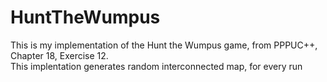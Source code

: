 # HuntTheWumpus

This is my implementation of the Hunt the Wumpus game, from PPPUC++, Chapter 18, Exercise 12.  
This implentation generates random interconnected map, for every run
